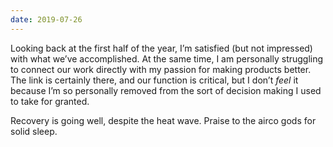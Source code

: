```yaml
---
date: 2019-07-26
---
```


Looking back at the first half of the year, I’m satisfied (but not impressed) with what we’ve accomplished. At the same time, I am personally struggling to connect our work directly with my passion for making products better. The link is certainly there, and our function is critical, but I don’t _feel_ it because I’m so personally removed from the sort of decision making I used to take for granted.

Recovery is going well, despite the heat wave. Praise to the airco gods for solid sleep.